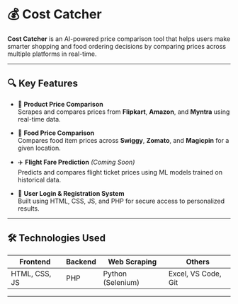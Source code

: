 # 💰 Cost Catcher

**Cost Catcher** is an AI-powered price comparison tool that helps users make smarter shopping and food ordering decisions by comparing prices across multiple platforms in real-time.

---

## 🔍 Key Features

- 🛒 **Product Price Comparison**  
  Scrapes and compares prices from **Flipkart**, **Amazon**, and **Myntra** using real-time data.

- 🍔 **Food Price Comparison**  
  Compares food item prices across **Swiggy**, **Zomato**, and **Magicpin** for a given location.

- ✈️ **Flight Fare Prediction** *(Coming Soon)*  
  Predicts and compares flight ticket prices using ML models trained on historical data.

- 👤 **User Login & Registration System**  
  Built using HTML, CSS, JS, and PHP for secure access to personalized results.

---

## 🛠️ Technologies Used

| Frontend     | Backend        | Web Scraping | Others             |
|--------------|----------------|--------------|--------------------|
| HTML, CSS, JS| PHP            | Python (Selenium) | Excel, VS Code, Git |

---



